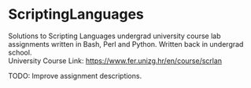 # ScriptingLanguages

Solutions to Scripting Languages undergrad university course lab assignments written in Bash, Perl and Python. Written back in undergrad school.  
University Course Link: https://www.fer.unizg.hr/en/course/scrlan

TODO: Improve assignment descriptions.
